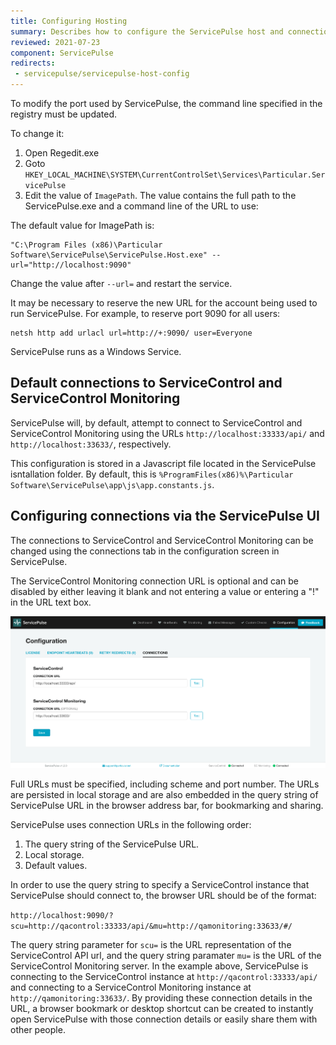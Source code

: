 ```yaml
---
title: Configuring Hosting
summary: Describes how to configure the ServicePulse host and connections
reviewed: 2021-07-23
component: ServicePulse
redirects:
 - servicepulse/servicepulse-host-config
---
```


To modify the port used by ServicePulse, the command line specified in the registry must be updated.

To change it:

 1. Open Regedit.exe
 1. Goto `HKEY_LOCAL_MACHINE\SYSTEM\CurrentControlSet\Services\Particular.ServicePulse`
 1. Edit the value of `ImagePath`. The value contains the full path to the ServicePulse.exe and a command line of the URL to use:

The default value for ImagePath is:
```dos
"C:\Program Files (x86)\Particular Software\ServicePulse\ServicePulse.Host.exe" --url="http://localhost:9090"
```

Change the value after `--url=` and restart the service.

It may be necessary to reserve the new URL for the account being used to run ServicePulse. For example, to reserve port 9090 for all users:
```dos
netsh http add urlacl url=http://+:9090/ user=Everyone
```

ServicePulse runs as a Windows Service.

## Default connections to ServiceControl and ServiceControl Monitoring

ServicePulse will, by default, attempt to connect to ServiceControl and ServiceControl Monitoring using the URLs `http://localhost:33333/api/` and `http://localhost:33633/`, respectively.

This configuration is stored in a Javascript file located in the ServicePulse isntallation folder. By default, this is `%ProgramFiles(x86)%\Particular Software\ServicePulse\app\js\app.constants.js`.

## Configuring connections via the ServicePulse UI

The connections to ServiceControl and ServiceControl Monitoring can be changed using the connections tab in the configuration screen in ServicePulse.

The ServiceControl Monitoring connection URL is optional and can be disabled by either leaving it blank and not entering a value or entering a "!" in the URL text box.

![Connections configuration](images/connections-configuration.png 'width=500')

Full URLs must be specified, including scheme and port number. The URLs are persisted in local storage and are also embedded in the query string of ServicePulse URL in the browser address bar, for bookmarking and sharing.

ServicePulse uses connection URLs in the following order:

1. The query string of the ServicePulse URL.
2. Local storage.
3. Default values.

In order to use the query string to specify a ServiceControl instance that ServicePulse should connect to, the browser URL should be of the format:

```http://localhost:9090/?scu=http://qacontrol:33333/api/&mu=http://qamonitoring:33633/#/```

The query string parameter for `scu=` is the URL representation of the ServiceControl API url, and the query string paramater `mu=` is the URL of the ServiceControl Monitoring server. In the example above, ServicePulse is connecting to the ServiceControl instance at `http://qacontrol:33333/api/` and connecting to a ServiceControl Monitoring instance at `http://qamonitoring:33633/`. By providing these connection details in the URL, a browser bookmark or desktop shortcut can be created to instantly open ServicePulse with those connection details or easily share them with other people.
